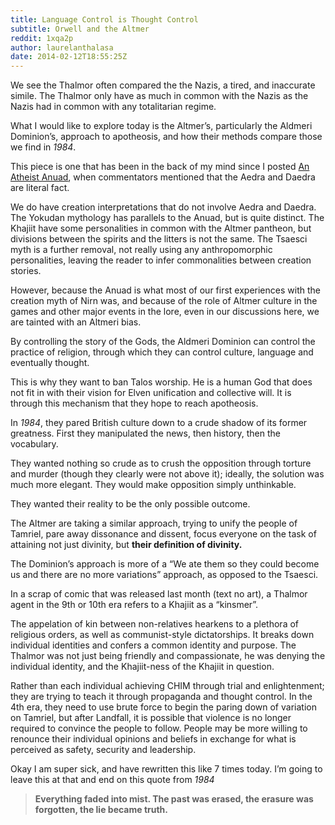 ```yaml
---
title: Language Control is Thought Control
subtitle: Orwell and the Altmer
reddit: 1xqa2p
author: laurelanthalasa
date: 2014-02-12T18:55:25Z
---
```


We see the Thalmor often compared the the Nazis, a tired, and inaccurate simile.
The Thalmor only have as much in common with the Nazis as the Nazis had in
common with any totalitarian regime.

What I would like to explore today is the Altmer’s, particularly the Aldmeri
Dominion’s, approach to apotheosis, and how their methods compare those we find
in *1984*.

This piece is one that has been in the back of my mind since I posted [An
Atheist Anuad][0], when commentators mentioned that the Aedra and Daedra are
literal fact.

We do have creation interpretations that do not involve Aedra and Daedra. The
Yokudan mythology has parallels to the Anuad, but is quite distinct. The Khajiit
have some personalities in common with the Altmer pantheon, but divisions
between the spirits and the litters is not the same. The Tsaesci myth is a
further removal, not really using any anthropomorphic personalities, leaving the
reader to infer commonalities between creation stories.

However, because the Anuad is what most of our first experiences with the
creation myth of Nirn was, and because of the role of Altmer culture in the
games and other major events in the lore, even in our discussions here, we are
tainted with an Altmeri bias.

By controlling the story of the Gods, the Aldmeri Dominion can control the
practice of religion, through which they can control culture, language and
eventually thought.

This is why they want to ban Talos worship. He is a human God that does not fit
in with their vision for Elven unification and collective will. It is through
this mechanism that they hope to reach apotheosis.

In *1984*, they pared British culture down to a crude shadow of its former
greatness. First they manipulated the news, then history, then the vocabulary.

They wanted nothing so crude as to crush the opposition through torture and
murder (though they clearly were not above it); ideally, the solution was much
more elegant. They would make opposition simply unthinkable.

They wanted their reality to be the only possible outcome.

The Altmer are taking a similar approach, trying to unify the people of Tamriel,
pare away dissonance and dissent, focus everyone on the task of attaining not
just divinity, but **their definition of divinity.**

The Dominion’s approach is more of a “We ate them so they could become us and
there are no more variations” approach, as opposed to the Tsaesci.

In a scrap of comic that was released last month (text no art), a Thalmor agent
in the 9th or 10th era refers to a Khajiit as a “kinsmer”.

The appelation of kin between non-relatives hearkens to a plethora of religious
orders, as well as communist-style dictatorships. It breaks down individual
identities and confers a common identity and purpose. The Thalmor was not just
being friendly and compassionate, he was denying the individual identity, and
the Khajiit-ness of the Khajiit in question.

Rather than each individual achieving CHIM through trial and enlightenment; they
are trying to teach it through propaganda and thought control. In the 4th era,
they need to use brute force to begin the paring down of variation on Tamriel,
but after Landfall, it is possible that violence is no longer required to
convince the people to follow. People may be more willing to renounce their
individual opinions and beliefs in exchange for what is perceived as safety,
security and leadership.

Okay I am super sick, and have rewritten this like 7 times today. I’m going to
leave this at that and end on this quote from *1984*

> **Everything faded into mist. The past was erased, the erasure was**
> **forgotten, the lie became truth.**

[0]: ./1uyjp5
